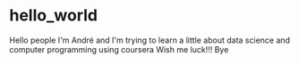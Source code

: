 # hello_world

Hello people
I'm André and I'm trying to learn a little about data science and computer programming using coursera
Wish me luck!!!
Bye
